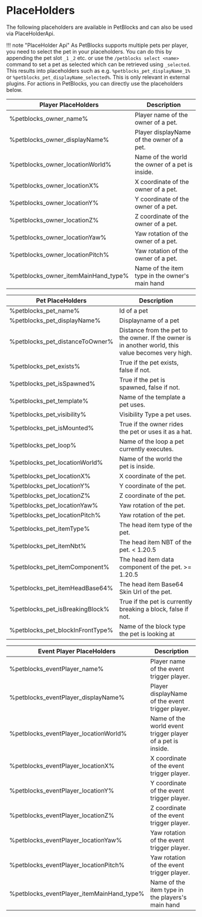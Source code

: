 # PlaceHolders

The following placeholders are available in PetBlocks and can also be used via PlaceHolderApi.

!!! note "PlaceHolder Api"
    As PetBlocks supports multiple pets per player, you need to select the pet in your placeholders. You can do this by appending the pet slot ``_1`` ``_2`` etc. or use the ``/petblocks select <name>`` command to set a pet as selected which can be retrieved using ``_selected``.
    This results into placeholders such as e.g. ``%petblocks_pet_displayName_1%`` or ``%petblocks_pet_displayName_selected%``. This is only relevant in external plugins. For actions in PetBlocks, you can directly use the placeholders below.


| Player PlaceHolders             | Description                                     |   
|---------------------------------|-------------------------------------------------|
| %petblocks_owner_name%          | Player name of the owner of a pet.              |   
| %petblocks_owner_displayName%   | Player displayName of the owner of a pet.       |
| %petblocks_owner_locationWorld% | Name of the world the owner of a pet is inside. |   
| %petblocks_owner_locationX%     | X coordinate of the owner of a pet.             |   
| %petblocks_owner_locationY%     | Y coordinate of the owner of a pet.             |   
| %petblocks_owner_locationZ%     | Z coordinate of the owner of a pet.             |   
| %petblocks_owner_locationYaw%   | Yaw rotation of the owner of a pet.             |   
| %petblocks_owner_locationPitch% | Yaw rotation of the owner of a pet.             |   
| %petblocks_owner_itemMainHand_type% | Name of the item type in the owner's main hand  |   

| Pet PlaceHolders                | Description                                                                                        |   
|---------------------------------|----------------------------------------------------------------------------------------------------|
| %petblocks_pet_name%            | Id of a pet                                                                                        |   
| %petblocks_pet_displayName%     | Displayname of a pet                                                                               |
| %petblocks_pet_distanceToOwner% | Distance from the pet to the owner. If the owner is in another world, this value becomes very high. |   
| %petblocks_pet_exists%          | True if the pet exists, false if not.                                                              |   
| %petblocks_pet_isSpawned%       | True if the pet is spawned, false if not.                                                          |   
| %petblocks_pet_template%        | Name of the template a pet uses.                                                                   |   
| %petblocks_pet_visibility%      | Visibility Type a pet uses.                                                                        |   
| %petblocks_pet_isMounted%       | True if the owner rides the pet or uses it as a hat.                                               |   
| %petblocks_pet_loop%            | Name of the loop a pet currently executes.                                                         |   
| %petblocks_pet_locationWorld%   | Name of the world the pet is inside.                                                               |   
| %petblocks_pet_locationX%       | X coordinate of the pet.                                                                           |   
| %petblocks_pet_locationY%       | Y coordinate of the pet.                                                                           |   
| %petblocks_pet_locationZ%       | Z coordinate of the pet.                                                                           |   
| %petblocks_pet_locationYaw%     | Yaw rotation of the pet.                                                                           |   
| %petblocks_pet_locationPitch%   | Yaw rotation of the pet.                                                                           |   
| %petblocks_pet_itemType%        | The head item type of the pet.                                                                     |   
| %petblocks_pet_itemNbt%         | The head item NBT of the pet. < 1.20.5                                                             |   
| %petblocks_pet_itemComponent%         | The head item data component of the pet. >= 1.20.5                                                 |
| %petblocks_pet_itemHeadBase64%         | The head item Base64 Skin Url of the pet.                                                          |
| %petblocks_pet_isBreakingBlock%         | True if the pet is currently breaking a block, false if not.                                       |
| %petblocks_pet_blockInFrontType%         | Name of the block type the pet is looking at                                                       |


| Event Player PlaceHolders       | Description                                                |   
|---------------------------------|------------------------------------------------------------|
| %petblocks_eventPlayer_name%          | Player name of the event trigger player.                   |   
| %petblocks_eventPlayer_displayName%   | Player displayName of the event trigger player.            |
| %petblocks_eventPlayer_locationWorld% | Name of the world event trigger player of a pet is inside. |   
| %petblocks_eventPlayer_locationX%     | X coordinate of the event trigger player.                          |   
| %petblocks_eventPlayer_locationY%     | Y coordinate of the event trigger player.                          |   
| %petblocks_eventPlayer_locationZ%     | Z coordinate of the event trigger player.                          |   
| %petblocks_eventPlayer_locationYaw%   | Yaw rotation of the event trigger player.                          |   
| %petblocks_eventPlayer_locationPitch% | Yaw rotation of the event trigger player.                          |   
| %petblocks_eventPlayer_itemMainHand_type% | Name of the item type in the players's main hand           |   
